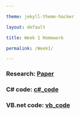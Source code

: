 ```yaml
---

theme: jekyll-theme-hacker

layout: default

title: Week 1 Homework

permalink: /Week1/

---
```


### Research: [Paper](https://videars.github.io/Week1/research)

### C\# code: [c\#_code](https://videars.github.io/Week1/csharpcode)

### VB.net code: [vb_code](https://videars.github.io/Week1/vbcode)
